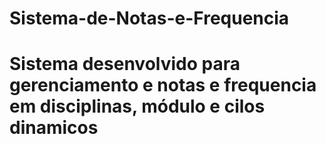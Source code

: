 # Sistema-de-Notas-e-Frequencia

# Sistema desenvolvido para gerenciamento e notas e frequencia em disciplinas, módulo e cilos dinamicos
# 
